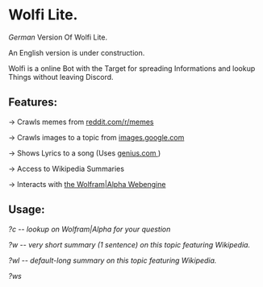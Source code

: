 # Wolfi Lite.
_German_ Version Of Wolfi Lite.

An English version is under construction.

Wolfi is a online Bot with the Target for spreading Informations and lookup 
Things without leaving Discord.

## Features: 
-> Crawls memes from <a href = "https://reddit.com/r/memes"> reddit.com/r/memes <a />
  
-> Crawls images to a topic from <a href = "https://images.google.com"> images.google.com <a />
  
-> Shows Lyrics to a song (Uses <a href="https://genius.com"> genius.com <a />)
  
-> Access to Wikipedia Summaries
  
-> Interacts with <a href="https://wolframalpha.com"> the Wolfram|Alpha Webengine <a />
## Usage:
  
  *?c <question> -- lookup on Wolfram|Alpha for your question*
  
  *?w <topic> -- very short summary (1 sentence) on this topic featuring Wikipedia.*
  
  *?wl <topic> -- default-long summary on this topic featuring Wikipedia.*
  
  *?ws <title> -- find all Wikipedia-articles including this title.*
  
  *?img <topic> -- posts an image of Google with this topic.*
  
  *?m <i> -- posts i memes from <a href = "https://reddit.com/r/memes"> reddit.com/r/memes<a />.*
  
  *?l <title> by <singer> -- lookup the lyrics of the title by the singer*
  
## History:
WolfiLite is named Lite because It's Original, Wolfi; had some more Potential because it lived on a 
 Computer with the Wolfram Engine and interacted with it too. But i'm glad that i could restore most feauters on <a href="replit.com"> Replit.com <a />.
  
## Links:
  The Replit.com Repository: <a href="https://replit.com/@ReneR1/Wolfi-Lite#main.py"> replit.com/@ReneR1/Wolfi-Lite <a />
  
  <a href="https://discord.com/api/oauth2/authorize?client_id=779028053942075442&permissions=2148006976&scope=bot"> Discord Invite Link <a />
